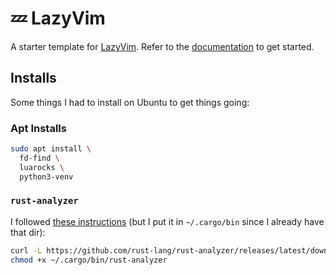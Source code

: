 # 💤 LazyVim

A starter template for [LazyVim](https://github.com/LazyVim/LazyVim).
Refer to the [documentation](https://lazyvim.github.io/installation) to get started.

## Installs
Some things I had to install on Ubuntu to get things going:

### Apt Installs
```bash
sudo apt install \
  fd-find \
  luarocks \
  python3-venv
```

### `rust-analyzer`
I followed [these instructions](https://rust-analyzer.github.io/manual.html#rust-analyzer-language-server-binary) (but I put it in `~/.cargo/bin` since I already have that dir):
```bash
curl -L https://github.com/rust-lang/rust-analyzer/releases/latest/download/rust-analyzer-x86_64-unknown-linux-gnu.gz | gunzip -c - > ~/.cargo/bin/rust-analyzer
chmod +x ~/.cargo/bin/rust-analyzer
```

